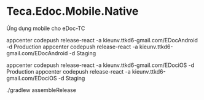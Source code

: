 # Teca.Edoc.Mobile.Native

Ứng dụng mobile cho eDoc-TC

appcenter codepush release-react -a kieunv.ttkd6-gmail.com/EDocAndroid -d Production
appcenter codepush release-react -a kieunv.ttkd6-gmail.com/EDocAndroid -d Staging 

appcenter codepush release-react -a kieunv.ttkd6-gmail.com/EDociOS -d Production
appcenter codepush release-react -a kieunv.ttkd6-gmail.com/EDociOS -d Staging

./gradlew assembleRelease